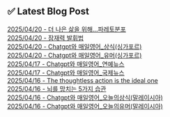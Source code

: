 
## ✅ Latest Blog Post
 
[2025/04/20 - 더 나은 삶을 위해...파레토분포](https://3hongstore.tistory.com/209) <br/>
[2025/04/20 - 잠재력 발휘법](https://3hongstore.tistory.com/208) <br/>
[2025/04/20 - Chatgpt와 매일영어_상식(싱가포르)](https://3hongstore.tistory.com/207) <br/>
[2025/04/20 - Chatgpt와 매일영어_유머(싱가포르)](https://3hongstore.tistory.com/206) <br/>
[2025/04/17 - Chatgpt와 매일영어_연예뉴스](https://3hongstore.tistory.com/205) <br/>
[2025/04/17 - Chatgpt와 매일영어_국제뉴스](https://3hongstore.tistory.com/204) <br/>
[2025/04/16 - The thoughtless action is the ideal one](https://3hongstore.tistory.com/203) <br/>
[2025/04/16 - 뇌를 망치는 5가지 습관](https://3hongstore.tistory.com/202) <br/>
[2025/04/16 - Chatgpt와 매일영어_오늘의상식(말레이시아)](https://3hongstore.tistory.com/201) <br/>
[2025/04/16 - Chatgpt와 매일영어_오늘의유머(말레이시아)](https://3hongstore.tistory.com/200) <br/>

